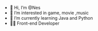 - 👋 Hi, I’m @Nes 
- 👀 I’m interested in game, movie ,music
- 🌱 I’m currently learning Java and Python
- 👩‍💻 Front-end Developer


<!---
AgnesSho16/AgnesSho16 is a ✨ special ✨ repository because its `README.md` (this file) appears on your GitHub profile.
You can click the Preview link to take a look at your changes.
--->
